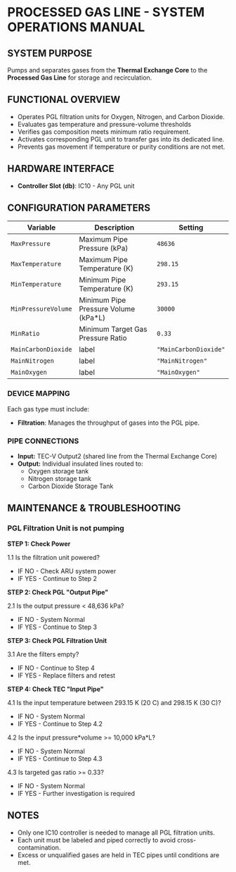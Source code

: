 # PROCESSED GAS LINE - SYSTEM OPERATIONS MANUAL

## SYSTEM PURPOSE
Pumps and separates gases from the **Thermal Exchange Core** to the **Processed Gas Line** for storage and recirculation.

## FUNCTIONAL OVERVIEW
* Operates PGL filtration units for Oxygen, Nitrogen, and Carbon Dioxide.
* Evaluates gas temperature and pressure-volume thresholds
* Verifies gas composition meets minimum ratio requirement.
* Activates corresponding PGL unit to transfer gas into its dedicated line.
* Prevents gas movement if temperature or purity conditions are not met.

## HARDWARE INTERFACE
* **Controller Slot (db)**: IC10 - Any PGL unit

## CONFIGURATION PARAMETERS
| Variable            | Description                                       | Setting        |
|---------------------| ------------------------------------------------- |----------------|
| `MaxPressure`       | Maximum Pipe Pressure (kPa)                       | `48636`        |
| `MaxTemperature`    | Maximum Pipe Temperature (K)                      | `298.15`       |
| `MinTemperature`    | Minimum Pipe Temperature (K)                      | `293.15`       |
| `MinPressureVolume` | Minimum Pipe Pressure Volume (kPa*L)              | `30000`        |
| `MinRatio`          | Minimum Target Gas Pressure Ratio                 | `0.33`         |
| `MainCarbonDioxide` | label                                             | `"MainCarbonDioxide"` |
| `MainNitrogen`      | label                                             | `"MainNitrogen"` |
| `MainOxygen`        | label                                             | `"MainOxygen"` |

### DEVICE MAPPING
Each gas type must include:
* **Filtration**: Manages the throughput of gases into the PGL pipe.

### PIPE CONNECTIONS
* **Input:** TEC-V Output2 (shared line from the Thermal Exchange Core)
* **Output:** Individual insulated lines routed to:
    * Oxygen storage tank
    * Nitrogen storage tank
    * Carbon Dioxide Storage Tank

## MAINTENANCE & TROUBLESHOOTING

### PGL Filtration Unit is not pumping

**STEP 1: Check Power**

1.1 Is the filtration unit powered?
* IF NO  - Check ARU system power
* IF YES - Continue to Step 2

**STEP 2: Check PGL "Output Pipe"**

2.1 Is the output pressure < 48,636 kPa?
* IF NO  -  System Normal
* IF YES -  Continue to Step 3

**STEP 3: Check PGL Filtration Unit**

3.1 Are the filters empty?
* IF NO  - Continue to Step 4
* IF YES - Replace filters and retest

**STEP 4: Check TEC "Input Pipe"**

4.1 Is the input temperature between 293.15 K (20 C) and 298.15 K (30 C)?
* IF NO  - System Normal
* IF YES - Continue to Step 4.2

4.2 Is the input pressure\*volume >= 10,000 kPa\*L?
* IF NO  - System Normal
* IF YES - Continue to Step 4.3

4.3 Is targeted gas ratio >= 0.33?
* IF NO  - System Normal
* IF YES - Further investigation is required

## NOTES
* Only one IC10 controller is needed to manage all PGL filtration units.
* Each unit must be labeled and piped correctly to avoid cross-contamination.
* Excess or unqualified gases are held in TEC pipes until conditions are met.